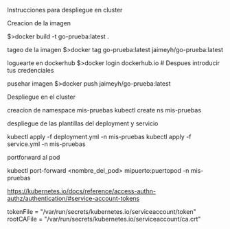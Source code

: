 Instrucciones para despliegue en cluster

Creacion de la imagen

$>docker build -t go-prueba:latest .

tageo de la imagen
$>docker tag go-prueba:latest jaimeyh/go-prueba:latest

loguearte en dockerhub
$>docker login dockerhub.io # Despues introducir tus credenciales

pusehar imagen
$>docker push jaimeyh/go-prueba:latest

Despliegue en el cluster

creacion de namespace mis-pruebas
kubectl create ns mis-pruebas

despliegue de las plantillas del deployment y servicio

kubectl apply -f deployment.yml -n mis-pruebas
kubectl apply -f service.yml -n mis-pruebas

portforward al pod

kubectl port-forward <nombre_del_pod> mipuerto:puertopod -n mis-pruebas

https://kubernetes.io/docs/reference/access-authn-authz/authentication/#service-account-tokens



tokenFile  = "/var/run/secrets/kubernetes.io/serviceaccount/token"
rootCAFile = "/var/run/secrets/kubernetes.io/serviceaccount/ca.crt"